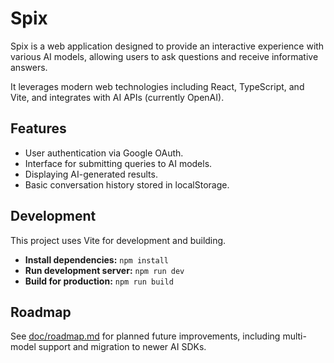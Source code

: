 # Spix

Spix is a web application designed to provide an interactive experience with various AI models, allowing users to ask questions and receive informative answers.

It leverages modern web technologies including React, TypeScript, and Vite, and integrates with AI APIs (currently OpenAI).

## Features

*   User authentication via Google OAuth.
*   Interface for submitting queries to AI models.
*   Displaying AI-generated results.
*   Basic conversation history stored in localStorage.

## Development

This project uses Vite for development and building.

*   **Install dependencies:** `npm install`
*   **Run development server:** `npm run dev`
*   **Build for production:** `npm run build`

## Roadmap

See [doc/roadmap.md](doc/roadmap.md) for planned future improvements, including multi-model support and migration to newer AI SDKs.
